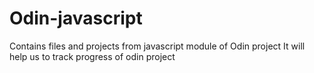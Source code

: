 # Odin-javascript
Contains files and projects from javascript module of Odin project
It will help us to track progress of odin project
